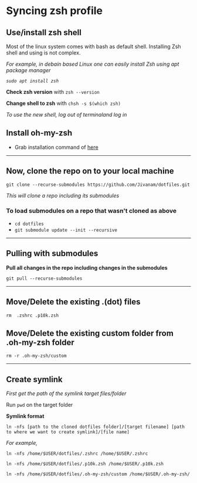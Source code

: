 # Syncing zsh profile

## Use/install zsh shell

Most of the linux system comes with bash as default shell. Installing Zsh shell and using is not complex.

*For example, in debain based Linux one can easily install Zsh using apt package manager*

*`sudo apt install zsh`*

**Check zsh version** with `zsh --version`

**Change shell to zsh** with `chsh -s $(which zsh)`

*To use the new shell, log out of terminaland log in*

## Install oh-my-zsh

- Grab installation command of [here](https://ohmyz.sh/#install)

---

## Now, clone the repo on to your local machine

`git clone --recurse-submodules https://github.com/Jivanam/dotfiles.git`

*This will clone a repo including its submodules*

### To load submodules on a repo that wasn't cloned as above
- `cd dotfiles`
- `git submodule update --init --recursive`

---

## Pulling with submodules

**Pull all changes in the repo including changes in the submodules**

`git pull --recurse-submodules`

---

## Move/Delete the existing .(dot) files
`rm 
.zshrc
.p10k.zsh
`

## Move/Delete the existing custom folder from .oh-my-zsh folder
`rm -r .oh-my-zsh/custom`

---

## Create symlink

*First get the path of the symlink target files/folder*

Run `pwd` on the target folder

**Symlink format**

`ln -nfs [path to the cloned dotfiles folder]/[target filename] [path to where we want to create symlink]/[file name]`

*For example,*

`ln -nfs /home/$USER/dotfiles/.zshrc /home/$USER/.zshrc`

`ln -nfs /home/$USER/dotfiles/.p10k.zsh /home/$USER/.p10k.zsh`

`ln -nfs /home/$USER/dotfiles/.oh-my-zsh/custom /home/$USER/.oh-my-zsh/`

